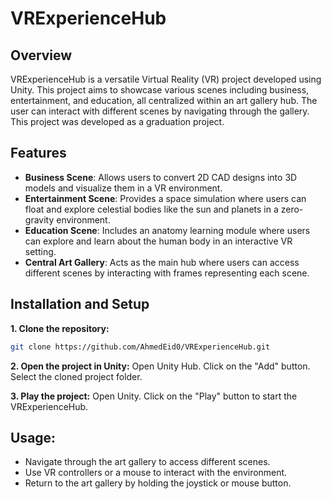 # VRExperienceHub

## Overview

VRExperienceHub is a versatile Virtual Reality (VR) project developed using Unity. This project aims to showcase various scenes including business, entertainment, and education, all centralized within an art gallery hub. The user can interact with different scenes by navigating through the gallery. This project was developed as a graduation project.

## Features

- **Business Scene**: Allows users to convert 2D CAD designs into 3D models and visualize them in a VR environment.
- **Entertainment Scene**: Provides a space simulation where users can float and explore celestial bodies like the sun and planets in a zero-gravity environment.
- **Education Scene**: Includes an anatomy learning module where users can explore and learn about the human body in an interactive VR setting.
- **Central Art Gallery**: Acts as the main hub where users can access different scenes by interacting with frames representing each scene.

## Installation and Setup

**1. Clone the repository:**
   ```bash
   git clone https://github.com/AhmedEid0/VRExperienceHub.git
   ```
**2. Open the project in Unity:**
Open Unity Hub.
Click on the "Add" button.
Select the cloned project folder.

**3. Play the project:**
Open Unity.
Click on the "Play" button to start the VRExperienceHub.

## Usage:
- Navigate through the art gallery to access different scenes.
- Use VR controllers or a mouse to interact with the environment.
- Return to the art gallery by holding the joystick or mouse button.
